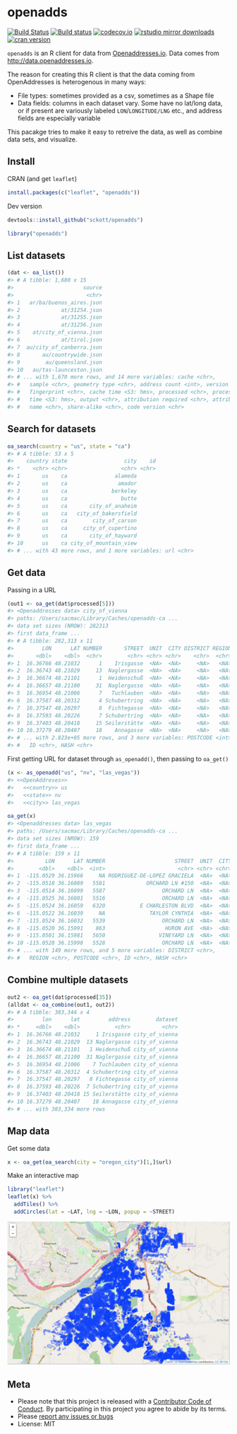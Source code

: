 openadds
========



[![Build Status](https://travis-ci.org/sckott/openadds.svg)](https://travis-ci.org/sckott/openadds)
[![Build status](https://ci.appveyor.com/api/projects/status/xhn3m4ugungqcbmp?svg=true)](https://ci.appveyor.com/project/sckott/openadds)
[![codecov.io](https://codecov.io/github/sckott/openadds/coverage.svg?branch=master)](https://codecov.io/github/sckott/openadds?branch=master)
[![rstudio mirror downloads](http://cranlogs.r-pkg.org/badges/openadds)](https://github.com/metacran/cranlogs.app)
[![cran version](http://www.r-pkg.org/badges/version/openadds)](https://cran.r-project.org/package=openadds)


`openadds` is an R client for data from [Openaddresses.io](http://openaddresses.io/). Data comes from <http://data.openaddresses.io>.

The reason for creating this R client is that the data coming from OpenAddresses is heterogenous in many ways:

* File types: sometimes provided as a csv, sometimes as a Shape file
* Data fields: columns in each dataset vary. Some have no lat/long data, or if present are variously labeled `LON`/`LONGITUDE/LNG` etc., and address fields are especially variable

This pacakge tries to make it easy to retreive the data, as well as combine data sets, and visualize.

## Install

CRAN (and get `leaflet`)


```r
install.packages(c("leaflet", "openadds"))
```

Dev version


```r
devtools::install_github("sckott/openadds")
```


```r
library("openadds")
```

## List datasets


```r
(dat <- oa_list())
#> # A tibble: 1,680 x 15
#>                      source
#>                       <chr>
#> 1   ar/ba/buenos_aires.json
#> 2             at/31254.json
#> 3             at/31255.json
#> 4             at/31256.json
#> 5    at/city_of_vienna.json
#> 6             at/tirol.json
#> 7  au/city_of_canberra.json
#> 8       au/countrywide.json
#> 9        au/queensland.json
#> 10   au/tas-launceston.json
#> # ... with 1,670 more rows, and 14 more variables: cache <chr>,
#> #   sample <chr>, geometry type <chr>, address count <int>, version <chr>,
#> #   fingerprint <chr>, cache time <S3: hms>, processed <chr>, process
#> #   time <S3: hms>, output <chr>, attribution required <chr>, attribution
#> #   name <chr>, share-alike <chr>, code version <chr>
```

## Search for datasets


```r
oa_search(country = "us", state = "ca")
#> # A tibble: 53 x 5
#>    country state                  city    id
#> *    <chr> <chr>                 <chr> <chr>
#> 1       us    ca               alameda      
#> 2       us    ca                amador      
#> 3       us    ca              berkeley      
#> 4       us    ca                 butte      
#> 5       us    ca       city_of_anaheim      
#> 6       us    ca   city_of_bakersfield      
#> 7       us    ca        city_of_carson      
#> 8       us    ca     city_of_cupertino      
#> 9       us    ca       city_of_hayward      
#> 10      us    ca city_of_mountain_view      
#> # ... with 43 more rows, and 1 more variables: url <chr>
```

## Get data

Passing in a URL


```r
(out1 <- oa_get(dat$processed[5]))
#> <Openaddresses data> city_of_vienna
#> paths: /Users/sacmac/Library/Caches/openadds-ca ...
#> data set sizes (NROW): 282313
#> first data_frame ...  
#> # A tibble: 282,313 x 11
#>         LON      LAT NUMBER       STREET  UNIT  CITY DISTRICT REGION
#>       <dbl>    <dbl>  <chr>        <chr> <chr> <chr>    <chr>  <chr>
#> 1  16.36766 48.21032      1    Irisgasse  <NA>  <NA>     <NA>   <NA>
#> 2  16.36743 48.21029     13  Naglergasse  <NA>  <NA>     <NA>   <NA>
#> 3  16.36674 48.21101      1  Heidenschuß  <NA>  <NA>     <NA>   <NA>
#> 4  16.36657 48.21100     31  Naglergasse  <NA>  <NA>     <NA>   <NA>
#> 5  16.36954 48.21006      7   Tuchlauben  <NA>  <NA>     <NA>   <NA>
#> 6  16.37587 48.20312      4 Schubertring  <NA>  <NA>     <NA>   <NA>
#> 7  16.37547 48.20297      8  Fichtegasse  <NA>  <NA>     <NA>   <NA>
#> 8  16.37593 48.20226      7 Schubertring  <NA>  <NA>     <NA>   <NA>
#> 9  16.37403 48.20418     15 Seilerstätte  <NA>  <NA>     <NA>   <NA>
#> 10 16.37279 48.20407     18    Annagasse  <NA>  <NA>     <NA>   <NA>
#> # ... with 2.823e+05 more rows, and 3 more variables: POSTCODE <int>,
#> #   ID <chr>, HASH <chr>
```

First getting URL for dataset through `as_openadd()`, then passing to `oa_get()`


```r
(x <- as_openadd("us", "nv", "las_vegas"))
#> <<OpenAddreses>> 
#>   <<country>> us
#>   <<state>> nv
#>   <<city>> las_vegas
```


```r
oa_get(x)
#> <Openaddresses data> las_vegas
#> paths: /Users/sacmac/Library/Caches/openadds-ca ...
#> data set sizes (NROW): 159
#> first data_frame ...  
#> # A tibble: 159 x 11
#>          LON      LAT NUMBER                      STREET  UNIT  CITY
#>        <dbl>    <dbl>  <int>                       <chr> <chr> <chr>
#> 1  -115.0529 36.15966     NA RODRIGUEZ-DE-LOPEZ GRACIELA  <NA>  <NA>
#> 2  -115.0518 36.16089   5581             ORCHARD LN #150  <NA>  <NA>
#> 3  -115.0514 36.16099   5587                  ORCHARD LN  <NA>  <NA>
#> 4  -115.0525 36.16001   5516                  ORCHARD LN  <NA>  <NA>
#> 5  -115.0524 36.16059   6320           E CHARLESTON BLVD  <NA>  <NA>
#> 6  -115.0522 36.16039     NA              TAYLOR CYNTHIA  <NA>  <NA>
#> 7  -115.0524 36.16032   5539                  ORCHARD LN  <NA>  <NA>
#> 8  -115.0520 36.15991    863                   HURON AVE  <NA>  <NA>
#> 9  -115.0501 36.15981   5650                 VINEYARD LN  <NA>  <NA>
#> 10 -115.0528 36.15998   5528                  ORCHARD LN  <NA>  <NA>
#> # ... with 149 more rows, and 5 more variables: DISTRICT <chr>,
#> #   REGION <chr>, POSTCODE <chr>, ID <chr>, HASH <chr>
```

## Combine multiple datasets


```r
out2 <- oa_get(dat$processed[35])
(alldat <- oa_combine(out1, out2))
#> # A tibble: 383,344 x 4
#>         lon      lat         address        dataset
#> *     <dbl>    <dbl>           <chr>          <chr>
#> 1  16.36766 48.21032     1 Irisgasse city_of_vienna
#> 2  16.36743 48.21029  13 Naglergasse city_of_vienna
#> 3  16.36674 48.21101   1 Heidenschuß city_of_vienna
#> 4  16.36657 48.21100  31 Naglergasse city_of_vienna
#> 5  16.36954 48.21006    7 Tuchlauben city_of_vienna
#> 6  16.37587 48.20312  4 Schubertring city_of_vienna
#> 7  16.37547 48.20297   8 Fichtegasse city_of_vienna
#> 8  16.37593 48.20226  7 Schubertring city_of_vienna
#> 9  16.37403 48.20418 15 Seilerstätte city_of_vienna
#> 10 16.37279 48.20407    18 Annagasse city_of_vienna
#> # ... with 383,334 more rows
```

## Map data

Get some data


```r
x <- oa_get(oa_search(city = "oregon_city")[1,]$url)
```

Make an interactive map


```r
library("leaflet")
leaflet(x) %>%
  addTiles() %>%
  addCircles(lat = ~LAT, lng = ~LON, popup = ~STREET)
```

![map1](inst/img/map.png)

## Meta

* Please note that this project is released with a [Contributor Code of Conduct](CONDUCT.md). By participating in this project you agree to abide by its terms.
* Please [report any issues or bugs](https://github.com/sckott/openadds/issues)
* License: MIT
